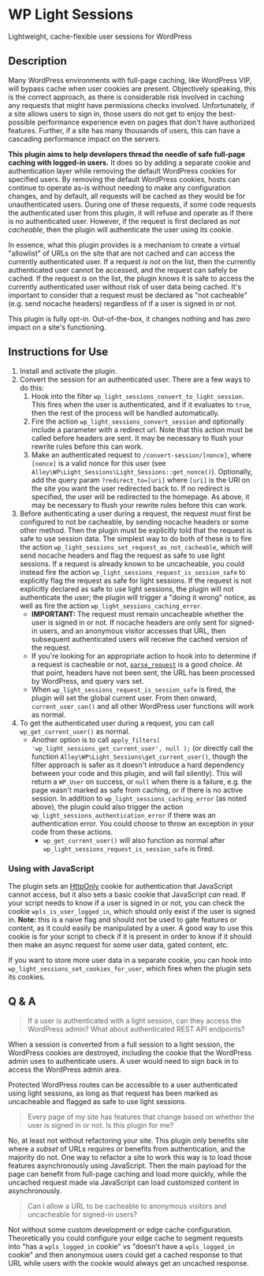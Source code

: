 # WP Light Sessions

Lightweight, cache-flexible user sessions for WordPress

## Description

Many WordPress environments with full-page caching, like WordPress VIP, will bypass cache when user cookies are present. Objectively speaking, this is the correct approach, as there is considerable risk involved in caching any requests that might have permissions checks involved. Unfortunately, if a site allows users to sign in, those users do not get to enjoy the best-possible performance experience even on pages that don't have authorized features. Further, if a site has many thousands of users, this can have a cascading performance impact on the servers.

**This plugin aims to help developers thread the needle of safe full-page caching with logged-in users.** It does so by adding a separate cookie and authentication layer while removing the default WordPress cookies for specified users. By removing the default WordPress cookies, hosts can continue to operate as-is without needing to make any configuration changes, and by default, all requests will be cached as they would be for unauthenticated users. During one of these requests, if some code requests the authenticated user from this plugin, it will refuse and operate as if there is no authenticated user. However, if the request is first declared as _not cacheable_, then the plugin will authenticate the user using its cookie.

In essence, what this plugin provides is a mechanism to create a virtual "allowlist" of URLs on the site that are not cached and can access the currently authenticated user. If a request _is not_ on the list, then the currently authenticated user cannot be accessed, and the request can safely be cached. If the request _is_ on the list, the plugin knows it is safe to access the currently authenticated user without risk of user data being cached. It's important to consider that a request must be declared as "not cacheable" (e.g. send nocache headers) regardless of if a user is signed in or not.

This plugin is fully opt-in. Out-of-the-box, it changes nothing and has zero impact on a site's functioning.

## Instructions for Use

1. Install and activate the plugin.
2. Convert the session for an authenticated user. There are a few ways to do this:
   1. Hook into the filter `wp_light_sessions_convert_to_light_session`. This fires when the user is authenticated, and if it evaluates to `true`, then the rest of the process will be handled automatically.
   2. Fire the action `wp_light_sessions_convert_session` and optionally include a parameter with a redirect url. Note that this action must be called before headers are sent. It may be necessary to flush your rewrite rules before this can work.
   3. Make an authenticated request to `/convert-session/[nonce]`, where `[nonce]` is a valid nonce for this user (see `Alley\WP\Light_Sessions\Light_Sessions::get_nonce()`). Optionally, add the query param `?redirect_to=[uri]` where `[uri]` is the URI on the site you want the user redirected back to. If no redirect is specified, the user will be redirected to the homepage. As above, it may be necessary to flush your rewrite rules before this can work.
3. Before authenticating a user during a request, the request must first be configured to not be cacheable, by sending nocache headers or some other method. Then the plugin must be explicitly told that the request is safe to use session data. The simplest way to do both of these is to fire the action `wp_light_sessions_set_request_as_not_cacheable`, which will send nocache headers and flag the request as safe to use light sessions. If a request is already known to be uncacheable, you could instead fire the action `wp_light_sessions_request_is_session_safe` to explicitly flag the request as safe for light sessions. If the request is not explicitly declared as safe to use light sessions, the plugin will not authenticate the user; the plugin will trigger a "doing it wrong" notice, as well as fire the action `wp_light_sessions_caching_error`.
   * **IMPORTANT:** The request must remain uncacheable whether the user is signed in or not. If nocache headers are only sent for signed-in users, and an anonymous visitor accesses that URL, then subsequent authenticated users will receive the cached version of the request.
   * If you're looking for an appropriate action to hook into to determine if a request is cacheable or not, [`parse_request`](https://developer.wordpress.org/reference/hooks/parse_request/) is a good choice. At that point, headers have not been sent, the URL has been processed by WordPress, and query vars set.
   * When `wp_light_sessions_request_is_session_safe` is fired, the plugin will set the global current user. From then onward, `current_user_can()` and all other WordPress user functions will work as normal.
4. To get the authenticated user during a request, you can call `wp_get_current_user()` as normal.
   * Another option is to call `apply_filters( 'wp_light_sessions_get_current_user', null );` (or directly call the function `Alley\WP\Light_Sessions\get_current_user()`, though the filter approach is safer as it doesn't introduce a hard dependency between your code and this plugin, and will fail silently). This will return a `WP_User` on success, or `null` when there is a failure, e.g. the page wasn't marked as safe from caching, or if there is no active session. In addition to `wp_light_sessions_caching_error` (as noted above), the plugin could also trigger the action `wp_light_sessions_authentication_error` if there was an authentication error. You could choose to throw an exception in your code from these actions.
      * `wp_get_current_user()` will also function as normal after `wp_light_sessions_request_is_session_safe` is fired.

### Using with JavaScript

The plugin sets an [HttpOnly](https://developer.mozilla.org/en-US/docs/Web/HTTP/Cookies#restrict_access_to_cookies) cookie for authentication that JavaScript cannot access, but it also sets a basic cookie that JavaScript _can_ read. If your script needs to know if a user is signed in or not, you can check the cookie `wpls_is_user_logged_in`, which should only exist if the user is signed in. **Note:** this is a naive flag and should not be used to gate features or content, as it could easily be manipulated by a user. A good way to use this cookie is for your script to check if it is present in order to know if it should then make an async request for some user data, gated content, etc.

If you want to store more user data in a separate cookie, you can hook into `wp_light_sessions_set_cookies_for_user`, which fires when the plugin sets its cookies.

## Q & A

> If a user is authenticated with a light session, can they access the WordPress admin? What about authenticated REST API endpoints?

When a session is converted from a full session to a light session, the WordPress cookies are destroyed, including the cookie that the WordPress admin uses to authenticate users. A user would need to sign back in to access the WordPress admin area.

Protected WordPress routes can be accessible to a user authenticated using light sessions, as long as that request has been marked as uncacheable and flagged as safe to use light sessions.

> Every page of my site has features that change based on whether the user is signed in or not. Is this plugin for me?

No, at least not without refactoring your site. This plugin only benefits site where a _subset_ of URLs requires or benefits from authentication, and the majority do not. One way to refactor a site to work this way is to load those features asynchronously using JavaScript. Then the main payload for the page can benefit from full-page caching and load more quickly, while the uncached request made via JavaScript can load customized content in asynchronously.

> Can I allow a URL to be cacheable to anonymous visitors and uncacheable for signed-in users?

Not without some custom development or edge cache configuration. Theoretically you could configure your edge cache to segment requests into "has a `wpls_logged_in` cookie" vs "doesn't have a `wpls_logged_in` cookie" and then anonymous users could get a cached response to that URL while users with the cookie would always get an uncached response.
